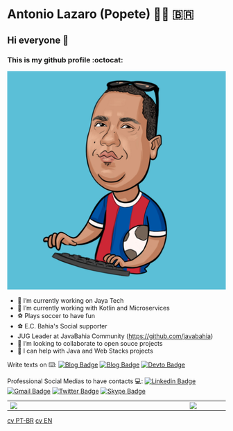 # Antonio Lazaro (Popete) :man_technologist: :brazil:
## Hi everyone 👋 
### This is my github profile :octocat:

![profile picture](Antonio.jpg)

- 🔭 I’m currently working on Jaya Tech
- 🌱 I’m currently working with Kotlin and Microservices
- :soccer: Plays soccer to have fun
- :soccer: E.C. Bahia's Social supporter
- JUG Leader at JavaBahia Community (https://github.com/javabahia)
- 👯 I’m looking to collaborate to open souce projects
- 🤔 I can help with Java and Web Stacks projects

Write texts on :keyboard::
[![Blog Badge](https://img.shields.io/badge/Blog-antoniolazaro.dev-black)](https://antoniolazaro.dev)
[![Blog Badge](https://img.shields.io/badge/Blog-javabahia.github.io-black)](https://javabahia.github.io)
[![Devto Badge](https://img.shields.io/badge/Devto-dev.to/antonio_lazaro-black)](https://dev.to/antonio_lazaro/)

Professional Social Medias to have contacts :computer::
[![Linkedin Badge](https://img.shields.io/badge/-LinkedIn-blue?style=flat-square&logo=Linkedin&logoColor=white&link=https://www.linkedin.com/in/antonio-lazaro-carvalho/)](https://www.linkedin.com/in/antonio-lazaro-carvalho/)
[![Gmail Badge](https://img.shields.io/badge/-Gmail-c14438?style=flat-square&logo=Gmail&logoColor=white&link=mailto:antonio.lazaro@gmail.com)](mailto:antonio.lazaro@gmail.com)
[![Twitter Badge](https://img.shields.io/badge/-Twitter-blue?style=flat-square&logo=Twitter&logoColor=white&link=https://twitter.com/antonio_lazaro)](https://twitter.com/antonio_lazaro)
[![Skype Badge](https://img.shields.io/badge/-Skype-blue?style=flat-square&logo=Skype&logoColor=white&link=@alazaro.carvalho)](@alazaro.carvalho)

<table>
  <tr>
    <td><img width="400px" align="left" src="https://github-readme-stats.vercel.app/api?username=antoniolazaro&count_private=true&show_icons=true" /></td>
    <td><img width="400px" align="left" src="https://github-readme-stats.vercel.app/api/top-langs?username=antoniolazaro&layout=compact" /></td>
  </tr>
</table>

[cv PT-BR](cv/pt-br.md)
[cv EN](cv/en.md)